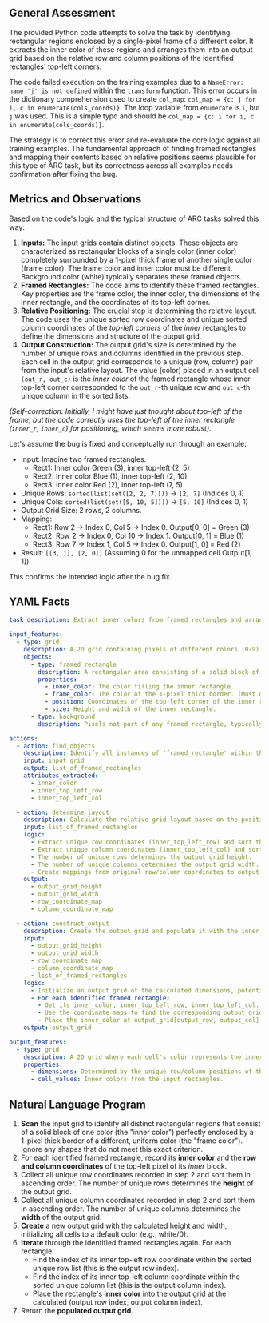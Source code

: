 ## General Assessment

The provided Python code attempts to solve the task by identifying rectangular regions enclosed by a single-pixel frame of a different color. It extracts the inner color of these regions and arranges them into an output grid based on the relative row and column positions of the identified rectangles' top-left corners.

The code failed execution on the training examples due to a `NameError: name 'j' is not defined` within the `transform` function. This error occurs in the dictionary comprehension used to create `col_map`: `col_map = {c: j for i, c in enumerate(cols_coords)}`. The loop variable from `enumerate` is `i`, but `j` was used. This is a simple typo and should be `col_map = {c: i for i, c in enumerate(cols_coords)}`.

The strategy is to correct this error and re-evaluate the core logic against all training examples. The fundamental approach of finding framed rectangles and mapping their contents based on relative positions seems plausible for this type of ARC task, but its correctness across all examples needs confirmation after fixing the bug.

## Metrics and Observations

Based on the code's logic and the typical structure of ARC tasks solved this way:

1.  **Inputs:** The input grids contain distinct objects. These objects are characterized as rectangular blocks of a single color (inner color) completely surrounded by a 1-pixel thick frame of another single color (frame color). The frame color and inner color must be different. Background color (white) typically separates these framed objects.
2.  **Framed Rectangles:** The code aims to identify these framed rectangles. Key properties are the frame color, the inner color, the dimensions of the inner rectangle, and the coordinates of its top-left corner.
3.  **Relative Positioning:** The crucial step is determining the relative layout. The code uses the unique sorted row coordinates and unique sorted column coordinates of the *top-left corners* of the *inner* rectangles to define the dimensions and structure of the output grid.
4.  **Output Construction:** The output grid's size is determined by the number of unique rows and columns identified in the previous step. Each cell in the output grid corresponds to a unique (row, column) pair from the input's relative layout. The value (color) placed in an output cell `(out_r, out_c)` is the *inner color* of the framed rectangle whose inner top-left corner corresponded to the `out_r`-th unique row and `out_c`-th unique column in the sorted lists.

*(Self-correction: Initially, I might have just thought about top-left of the frame, but the code correctly uses the top-left of the *inner* rectangle (`inner_r`, `inner_c`) for positioning, which seems more robust).*

Let's assume the bug is fixed and conceptually run through an example:

*   Input: Imagine two framed rectangles.
    *   Rect1: Inner color Green (3), inner top-left (2, 5)
    *   Rect2: Inner color Blue (1), inner top-left (2, 10)
    *   Rect3: Inner color Red (2), inner top-left (7, 5)
*   Unique Rows: `sorted(list(set([2, 2, 7])))` -> `[2, 7]` (Indices 0, 1)
*   Unique Cols: `sorted(list(set([5, 10, 5])))` -> `[5, 10]` (Indices 0, 1)
*   Output Grid Size: 2 rows, 2 columns.
*   Mapping:
    *   Rect1: Row 2 -> Index 0, Col 5 -> Index 0. Output[0, 0] = Green (3)
    *   Rect2: Row 2 -> Index 0, Col 10 -> Index 1. Output[0, 1] = Blue (1)
    *   Rect3: Row 7 -> Index 1, Col 5 -> Index 0. Output[1, 0] = Red (2)
*   Result: `[[3, 1], [2, 0]]` (Assuming 0 for the unmapped cell Output[1, 1])

This confirms the intended logic after the bug fix.

## YAML Facts


```yaml
task_description: Extract inner colors from framed rectangles and arrange them in an output grid based on their relative spatial layout.

input_features:
  - type: grid
    description: A 2D grid containing pixels of different colors (0-9).
    objects:
      - type: framed_rectangle
        description: A rectangular area consisting of a solid block of an inner color completely enclosed by a 1-pixel thick frame of a different, uniform frame color.
        properties:
          - inner_color: The color filling the inner rectangle.
          - frame_color: The color of the 1-pixel thick border. (Must differ from inner_color)
          - position: Coordinates of the top-left corner of the inner rectangle.
          - size: Height and width of the inner rectangle.
      - type: background
        description: Pixels not part of any framed rectangle, typically white (0).

actions:
  - action: find_objects
    description: Identify all instances of 'framed_rectangle' within the input grid.
    input: input_grid
    output: list_of_framed_rectangles
    attributes_extracted:
      - inner_color
      - inner_top_left_row
      - inner_top_left_col

  - action: determine_layout
    description: Calculate the relative grid layout based on the positions of the identified rectangles.
    input: list_of_framed_rectangles
    logic:
      - Extract unique row coordinates (inner_top_left_row) and sort them.
      - Extract unique column coordinates (inner_top_left_col) and sort them.
      - The number of unique rows determines the output grid height.
      - The number of unique columns determines the output grid width.
      - Create mappings from original row/column coordinates to output grid indices (0-based).
    output:
      - output_grid_height
      - output_grid_width
      - row_coordinate_map
      - column_coordinate_map

  - action: construct_output
    description: Create the output grid and populate it with the inner colors according to the determined layout.
    input:
      - output_grid_height
      - output_grid_width
      - row_coordinate_map
      - column_coordinate_map
      - list_of_framed_rectangles
    logic:
      - Initialize an output grid of the calculated dimensions, potentially filled with a default color (e.g., white 0).
      - For each identified framed rectangle:
        - Get its inner_color, inner_top_left_row, inner_top_left_col.
        - Use the coordinate maps to find the corresponding output grid indices (output_row, output_col).
        - Place the inner_color at output_grid[output_row, output_col].
    output: output_grid

output_features:
  - type: grid
    description: A 2D grid where each cell's color represents the inner color of a framed rectangle from the input, arranged according to the relative positions of those rectangles.
    properties:
      - dimensions: Determined by the unique row/column positions of the input rectangles.
      - cell_values: Inner colors from the input rectangles.
```


## Natural Language Program

1.  **Scan** the input grid to identify all distinct rectangular regions that consist of a solid block of one color (the "inner color") perfectly enclosed by a 1-pixel thick border of a different, uniform color (the "frame color"). Ignore any shapes that do not meet this exact criterion.
2.  For each identified framed rectangle, record its **inner color** and the **row and column coordinates** of the top-left pixel of its *inner* block.
3.  Collect all unique row coordinates recorded in step 2 and sort them in ascending order. The number of unique rows determines the **height** of the output grid.
4.  Collect all unique column coordinates recorded in step 2 and sort them in ascending order. The number of unique columns determines the **width** of the output grid.
5.  **Create** a new output grid with the calculated height and width, initializing all cells to a default color (e.g., white/0).
6.  **Iterate** through the identified framed rectangles again. For each rectangle:
    *   Find the index of its inner top-left row coordinate within the sorted unique row list (this is the output row index).
    *   Find the index of its inner top-left column coordinate within the sorted unique column list (this is the output column index).
    *   Place the rectangle's **inner color** into the output grid at the calculated (output row index, output column index).
7.  Return the **populated output grid**.